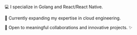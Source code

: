 💻 I specialize in Golang and React/React Native.

🌱 Currently expanding my expertise in cloud engineering.

🤝 Open to meaningful collaborations and innovative projects. ✨

